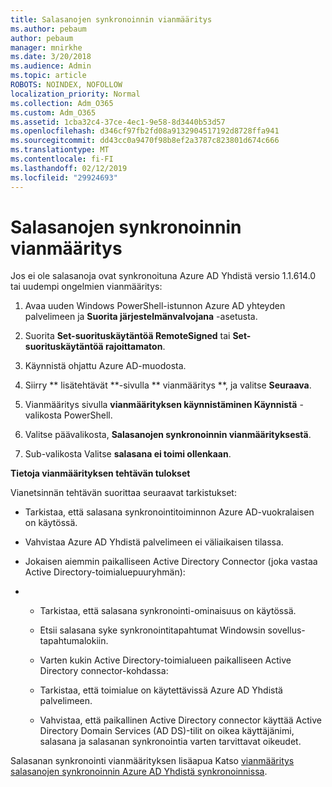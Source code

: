 ```yaml
---
title: Salasanojen synkronoinnin vianmääritys
ms.author: pebaum
author: pebaum
manager: mnirkhe
ms.date: 3/20/2018
ms.audience: Admin
ms.topic: article
ROBOTS: NOINDEX, NOFOLLOW
localization_priority: Normal
ms.collection: Adm_O365
ms.custom: Adm_O365
ms.assetid: 1cba32c4-37ce-4ec1-9e58-8d3440b53d57
ms.openlocfilehash: d346cf97fb2fd08a9132904517192d8728ffa941
ms.sourcegitcommit: dd43cc0a9470f98b8ef2a3787c823801d674c666
ms.translationtype: MT
ms.contentlocale: fi-FI
ms.lasthandoff: 02/12/2019
ms.locfileid: "29924693"
---
```

# <a name="troubleshoot-password-synchronization"></a>Salasanojen synkronoinnin vianmääritys

Jos ei ole salasanoja ovat synkronoituna Azure AD Yhdistä versio 1.1.614.0 tai uudempi ongelmien vianmääritys:
  
1. Avaa uuden Windows PowerShell-istunnon Azure AD yhteyden palvelimeen ja **Suorita järjestelmänvalvojana** -asetusta. 
    
2. Suorita **Set-suorituskäytäntöä RemoteSigned** tai **Set-suorituskäytäntöä rajoittamaton**. 
    
3. Käynnistä ohjattu Azure AD-muodosta.
    
4. Siirry ** lisätehtävät **-sivulla ** vianmääritys **, ja valitse **Seuraava**. 
    
5. Vianmääritys sivulla **vianmäärityksen käynnistäminen Käynnistä** -valikosta PowerShell. 
    
6. Valitse päävalikosta, **Salasanojen synkronoinnin vianmäärityksestä**. 
    
7. Sub-valikosta Valitse **salasana ei toimi ollenkaan**. 
    
 **Tietoja vianmäärityksen tehtävän tulokset**
  
Vianetsinnän tehtävän suorittaa seuraavat tarkistukset:
  
- Tarkistaa, että salasana synkronointitoiminnon Azure AD-vuokralaisen on käytössä.
    
- Vahvistaa Azure AD Yhdistä palvelimeen ei väliaikaisen tilassa.
    
- Jokaisen aiemmin paikalliseen Active Directory Connector (joka vastaa Active Directory-toimialuepuuryhmän):
    
- 
  - Tarkistaa, että salasana synkronointi-ominaisuus on käytössä.
    
  - Etsii salasana syke synkronointitapahtumat Windowsin sovellus-tapahtumalokiin.
    
  - Varten kukin Active Directory-toimialueen paikalliseen Active Directory connector-kohdassa:
    
  - Tarkistaa, että toimialue on käytettävissä Azure AD Yhdistä palvelimeen.
    
  - Vahvistaa, että paikallinen Active Directory connector käyttää Active Directory Domain Services (AD DS)-tilit on oikea käyttäjänimi, salasana ja salasanan synkronointia varten tarvittavat oikeudet.
    
Salasanan synkronointi vianmäärityksen lisäapua Katso [vianmääritys salasanojen synkronoinnin Azure AD Yhdistä synkronoinnissa](https://docs.microsoft.com/azure/active-directory/connect/active-directory-aadconnectsync-troubleshoot-password-synchronization).
  

